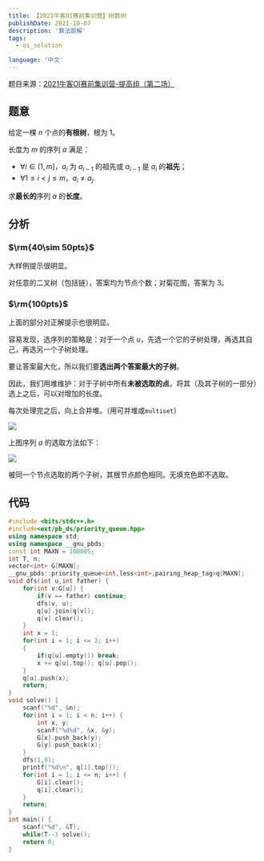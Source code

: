 ```yaml
---
title: 【2021牛客OI赛前集训营】树数树
publishDate: 2021-10-07
description: '算法题解'
tags:
  - oi_solution

language: '中文'
---
```



题目来源：[2021牛客OI赛前集训营-提高组（第二场）](https://ac.nowcoder.com/acm/contest/20107/C)

## 题意

给定一棵 $n$ 个点的**有根树**，根为 $1$。

长度为 $m$ 的序列 $a$ 满足：

- $\forall i\in(1, m]$，$a_i$ 为 $a_{i-1}$ 的祖先或 $a_{i-1}$ 是 $a_{i}$ 的**祖先**；
- $\forall 1\leq i < j\leq m$，$a_i\neq a_j$.

求**最长的**序列 $a$ 的**长度**。

## 分析

### $\rm{40\sim 50pts}$

大样例提示很明显。

对任意的二叉树（包括链），答案均为节点个数；对菊花图，答案为 $3$。

### $\rm{100pts}$

上面的部分对正解提示也很明显。

容易发现，选序列的策略是：对于一个点 $u$，先选一个它的子树处理，再选其自己，再选另一个子树处理。

要让答案最大化，所以我们要**选出两个答案最大的子树**。

因此，我们用堆维护：对于子树中所有**未被选取的点**，将其（及其子树的一部分）选上之后，可以对增加的长度。

每次处理完之后，向上合并堆。（用可并堆或`multiset`）

![](https://cdn.tonyyin.top/2021/10/07/0870c1a220ff3.png)

上图序列 $a$ 的选取方法如下：

![](https://cdn.tonyyin.top/2021/10/07/31b0a44a0c97f.png)



被同一个节点选取的两个子树，其根节点颜色相同。无填充色即不选取。

## 代码

```cpp
#include <bits/stdc++.h>
#include<ext/pb_ds/priority_queue.hpp>
using namespace std;
using namespace __gnu_pbds;
const int MAXN = 100005;
int T, n;
vector<int> G[MAXN];
__gnu_pbds::priority_queue<int,less<int>,pairing_heap_tag>q[MAXN];
void dfs(int u,int father) {
    for(int v:G[u]) {
        if(v == father) continue;
        dfs(v, u);
        q[u].join(q[v]);
        q[v].clear();
    }
    int x = 1;
    for(int i = 1; i <= 2; i++)
    {
        if(q[u].empty()) break;
        x += q[u].top(); q[u].pop();
    }
    q[u].push(x);
    return;
}
void solve() {
   	scanf("%d", &n);
    for(int i = 1; i < n; i++) {
        int x, y;
        scanf("%d%d", &x, &y);
        G[x].push_back(y);
        G[y].push_back(x);
    }
    dfs(1,0);
    printf("%d\n", q[1].top());
    for(int i = 1; i <= n; i++) {
        G[i].clear();
		q[i].clear();
	}
    return;
}
int main() {
    scanf("%d", &T);
    while(T--) solve();
    return 0;
}
```

